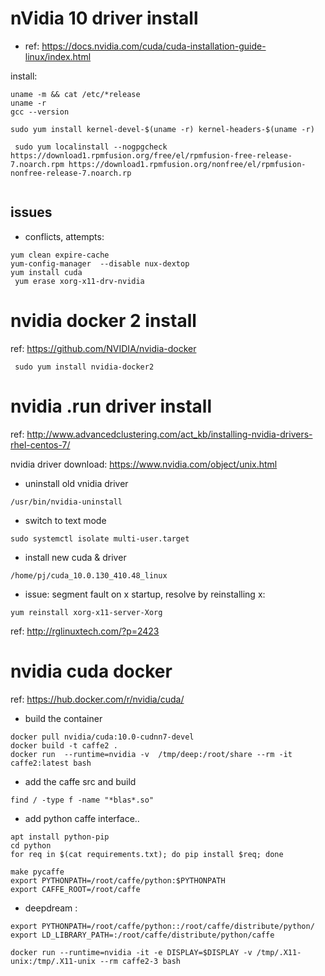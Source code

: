 # nVidia 10 driver install

 - ref: https://docs.nvidia.com/cuda/cuda-installation-guide-linux/index.html
 
 install:
 ```
 uname -m && cat /etc/*release
 uname -r
 gcc --version

 sudo yum install kernel-devel-$(uname -r) kernel-headers-$(uname -r)
 
  sudo yum localinstall --nogpgcheck https://download1.rpmfusion.org/free/el/rpmfusion-free-release-7.noarch.rpm https://download1.rpmfusion.org/nonfree/el/rpmfusion-nonfree-release-7.noarch.rp
  
 
 ```
 
 ## issues
- conflicts,  attempts:
 ``` 
 yum clean expire-cache
 yum-config-manager  --disable nux-dextop 
 yum install cuda
  yum erase xorg-x11-drv-nvidia
 
 ```
 
 # nvidia docker 2 install
 
 ref: https://github.com/NVIDIA/nvidia-docker
 
 ```
  sudo yum install nvidia-docker2
 ```
 
 # nvidia .run driver install
 
 ref: http://www.advancedclustering.com/act_kb/installing-nvidia-drivers-rhel-centos-7/
 
 nvidia driver download:
 https://www.nvidia.com/object/unix.html
 
 - uninstall old vnidia driver
 ```
 /usr/bin/nvidia-uninstall
 ```
 - switch to text mode
```
sudo systemctl isolate multi-user.target 
 ```
 - install new cuda & driver
 ```
 /home/pj/cuda_10.0.130_410.48_linux
 ```
 - issue: segment fault on x startup, resolve by reinstalling x:
 ```
 yum reinstall xorg-x11-server-Xorg
 ```
 ref: http://rglinuxtech.com/?p=2423
 
 # nvidia cuda docker
 
 ref: https://hub.docker.com/r/nvidia/cuda/
 
 - build the container
 ```
 docker pull nvidia/cuda:10.0-cudnn7-devel
 docker build -t caffe2 .
 docker run  --runtime=nvidia -v  /tmp/deep:/root/share --rm -it  caffe2:latest bash
 ```
 - add the caffe src and build
```
find / -type f -name "*blas*.so"
```
 - add python caffe interface..
 ```
 apt install python-pip
 cd python
 for req in $(cat requirements.txt); do pip install $req; done
 
 make pycaffe
 export PYTHONPATH=/root/caffe/python:$PYTHONPATH
 export CAFFE_ROOT=/root/caffe

 ```
 - deepdream :
 ```
 export PYTHONPATH=/root/caffe/python::/root/caffe/distribute/python/
 export LD_LIBRARY_PATH=:/root/caffe/distribute/python/caffe

 docker run --runtime=nvidia -it -e DISPLAY=$DISPLAY -v /tmp/.X11-unix:/tmp/.X11-unix --rm caffe2-3 bash

 ```
 
